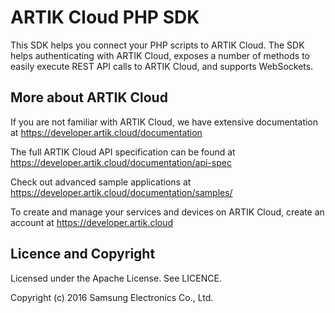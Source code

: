 ARTIK Cloud PHP SDK
================

This SDK helps you connect your PHP scripts to ARTIK Cloud. The SDK helps authenticating with ARTIK Cloud, exposes a number of methods to easily execute REST API calls to ARTIK Cloud, and supports WebSockets. 

More about ARTIK Cloud
-------------------------

If you are not familiar with ARTIK Cloud, we have extensive documentation at https://developer.artik.cloud/documentation

The full ARTIK Cloud API specification can be found at https://developer.artik.cloud/documentation/api-spec

Check out advanced sample applications at https://developer.artik.cloud/documentation/samples/

To create and manage your services and devices on ARTIK Cloud, create an account at https://developer.artik.cloud

Licence and Copyright
---------------------

Licensed under the Apache License. See LICENCE.

Copyright (c) 2016 Samsung Electronics Co., Ltd.